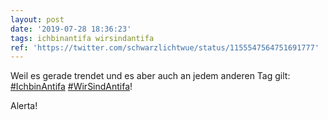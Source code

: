 ```yaml
---
layout: post
date: '2019-07-28 18:36:23'
tags: ichbinantifa wirsindantifa
ref: 'https://twitter.com/schwarzlichtwue/status/1155547564751691777'
---
```

Weil es gerade trendet und es aber auch an jedem anderen Tag gilt: [#IchbinAntifa](/t/ichbinantifa) [#WirSindAntifa](/t/wirsindantifa)!

Alerta!